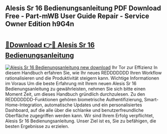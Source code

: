 ## Alesis Sr 16 Bedienungsanleitung PDF Download Free - Part-mWB User Guide Repair - Service Owner Edition h9G4n

# <h2><a href="http://df3yvx.blite.top/?on=Alesis+Sr+16+Bedienungsanleitung">🔗Download 👉🔴 Alesis Sr 16 Bedienungsanleitung</a></h2>

[![Alesis Sr 16 Bedienungsanleitung new download](https://i.imgur.com/lujVjoI.png)](http://df3yvx.blite.top/?on=Alesis+Sr+16+Bedienungsanleitung)
Ihr Tor zur Effizienz In diesem Handbuch erfahren Sie, wie Ihr neues REDDDDDDD Ihren Workflow rationalisieren und die Produktivität steigern kann. Wichtige Informationen im Voraus Um die beste Erfahrung mit Ihrem neuen Alesis Sr 16 Bedienungsanleitung zu gewährleisten, nehmen Sie sich bitte einen Moment Zeit, um dieses Handbuch gründlich durchzulesen. Zu den REDDDDDDD-Funktionen gehören biometrische Authentifizierung, Smart-Home-Integration, automatische Updates und ein personalisiertes Dashboard, auf die alle über die schlanke und benutzerfreundliche Oberfläche zugegriffen werden kann. Wir sind Ihrem Erfolg verpflichtet, Alesis Sr 16 Bedienungsanleitung. Unser Ziel ist es, Sie zu befähigen, die besten Ergebnisse zu erzielen.
